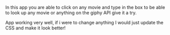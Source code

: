 In this app you are able to click on any movie and type in the box to be able to look up any movie or anything on the giphy API give it a try. 

App working very well, if i were to change anything I would just update the CSS and make it look better!